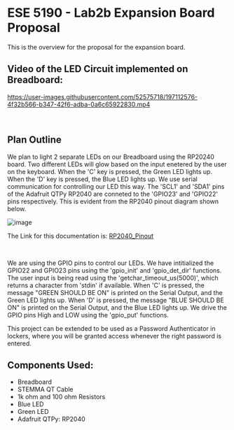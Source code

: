 # ESE 5190 - Lab2b Expansion Board Proposal

This is the overview for the proposal for the expansion board.

## Video of the LED Circuit implemented on Breadboard:

https://user-images.githubusercontent.com/52575718/197112576-4f32b566-b347-42f6-adba-0a6c65922830.mp4

<br>

## Plan Outline
We plan to light 2 separate LEDs on our Breadboard using the RP20240 board. Two different LEDs will glow based on the input enetered by the user on the keyboard. When the 'C' key is pressed, the Green LED lights up. When the 'D' key is pressed, the Blue LED lights up. We use serial communication for controlling our LED this way. The 'SCL1' and 'SDA1' pins of the Adafruit QTPy RP2040 are conneted to the 'GPIO23' and 'GPIO22' pins respectively. This is evident from the RP2040 pinout diagram shown below.
<br>

![image](https://user-images.githubusercontent.com/52575718/197116289-085e771a-cd86-4a01-ad12-84b62071e2f9.png)

The Link for this documentation is: [RP2040_Pinout](https://learn.adafruit.com/adafruit-qt-py-2040/pinouts)

<br>

We are using the GPIO pins to control our LEDs. We have intitialized the GPIO22 and GPIO23 pins using the 'gpio_init' and 'gpio_det_dir' functions. The user input is being read using the 'getchar_timeout_us(5000)', which returns a character from 'stdin' if available. When 'C' is pressed, the message "GREEN SHOULD BE ON" is printed on the Serial Output, and the Green LED lights up. When 'D' is pressed, the message "BLUE SHOULD BE ON" is printed on the Serial Output, and the Blue LED lights up. We drive the GPIO pins High and LOW using the 'gpio_put' functions.

This project can be extended to be used as a Password Authenticator in lockers, where you will be granted access whenever the right password is entered.


## Components Used:
- Breadboard
- STEMMA QT Cable
- 1k ohm and 100 ohm Resistors
- Blue LED
- Green LED
- Adafruit QTPy: RP2040
